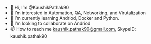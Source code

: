 - 👋 Hi, I’m @KaushikPathak90
- 👀 I’m interested in Automation, QA, Networking, and Virutalization
- 🌱 I’m currently learning Andriod, Docker and Python.
- 💞️ I’m looking to collaborate on Andriod
- 📫 How to reach me kaushik.pathak90@gmail.com, SkypeID: kaushik.pathak90

<!---
KaushikPathak90/KaushikPathak90 is a ✨ special ✨ repository because its `README.md` (this file) appears on your GitHub profile.
You can click the Preview link to take a look at your changes.
--->
